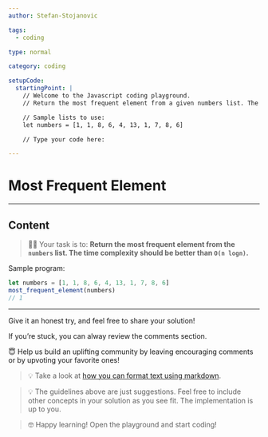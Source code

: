 ```yaml
---
author: Stefan-Stojanovic

tags:
  - coding

type: normal

category: coding

setupCode:
  startingPoint: |
    // Welcome to the Javascript coding playground.
    // Return the most frequent element from a given numbers list. The time complexity should be better than O(n logn).

    // Sample lists to use:
    let numbers = [1, 1, 8, 6, 4, 13, 1, 7, 8, 6]

    // Type your code here:

---
```


# Most Frequent Element

---

## Content

> 👩‍💻 Your task is to: **Return the most frequent element from the `numbers` list. The time complexity should be better than `O(n logn)`.**

Sample program:
```javascript
let numbers = [1, 1, 8, 6, 4, 13, 1, 7, 8, 6]
most_frequent_element(numbers)
// 1
```

---

Give it an honest try, and feel free to share your solution!

If you’re stuck, you can alway review the comments section.

😇 Help us build an uplifting community by leaving encouraging comments or by upvoting your favorite ones!

> 💡 Take a look at [how you can format text using markdown](https://www.enki.com/glossary/general/markdown-formatting).

> 💡 The guidelines above are just suggestions. Feel free to include other concepts in your solution as you see fit. The implementation is up to you.

> 🤓 Happy learning! Open the playground and start coding!

